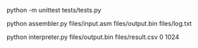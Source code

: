 python -m unittest tests/tests.py

python assembler.py files/input.asm files/output.bin files/log.txt

python interpreter.py files/output.bin files/result.csv 0 1024 